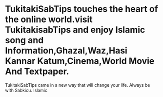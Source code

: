 # TukitakiSabTips touches the heart of the online world.visit TukitakisabTips and enjoy Islamic song and Information,Ghazal,Waz,Hasi Kannar Katum,Cinema,World Movie And Textpaper.
TukitakiSabTips came in a new way that will change your life.
Always be with Sabkicu.
Islamic
